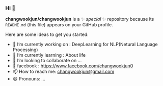 ### Hi 👋

**changwookjun/changwookjun** is a ✨ _special_ ✨ repository because its `README.md` (this file) appears on your GitHub profile.

Here are some ideas to get you started:

- 🔭 I’m currently working on : DeepLearning for NLP(Netural Language Processing)
- 🌱 I’m currently learning : About life
- 👯 I’m looking to collaborate on ...
- 💬 facebook : https://www.facebook.com/changwookjun0
- 📫 How to reach me: changwookjun@gmail.com
- 😄 Pronouns: ...
